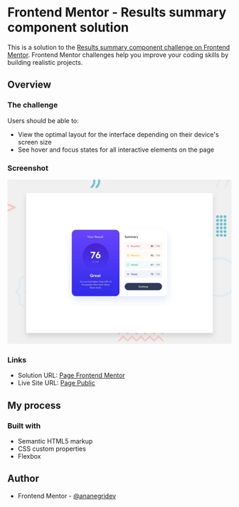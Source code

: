 # Frontend Mentor - Results summary component solution

This is a solution to the [Results summary component challenge on Frontend Mentor](https://www.frontendmentor.io/challenges/results-summary-component-CE_K6s0maV). Frontend Mentor challenges help you improve your coding skills by building realistic projects.

## Overview

### The challenge

Users should be able to:

- View the optimal layout for the interface depending on their device's screen size
- See hover and focus states for all interactive elements on the page

### Screenshot

![](./assets/design/desktop-preview.jpg)

### Links

- Solution URL: [Page Frontend Mentor](https://your-solution-url.com)
- Live Site URL: [Page Public](https://frontendmentor-results-summary-component-main.vercel.app)

## My process

### Built with

- Semantic HTML5 markup
- CSS custom properties
- Flexbox

## Author

- Frontend Mentor - [@ananegridev](https://www.frontendmentor.io/profile/ananegridev)
